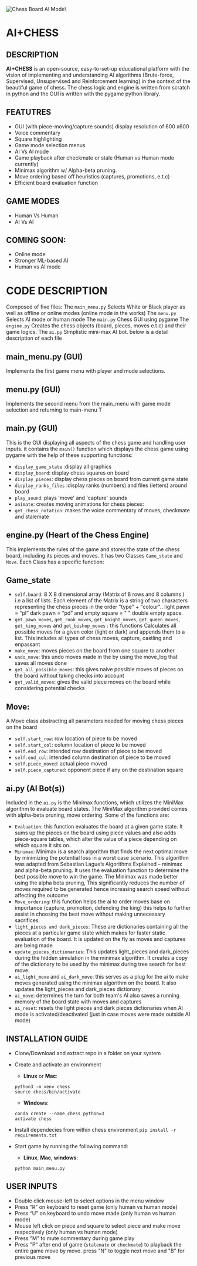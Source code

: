 ![Chess Board AI Mode](/misc/ChessNew.png)\

# AI+CHESS

## DESCRIPTION

**AI+CHESS** is an open-source, easy-to-set-up educational platform with the vision of  implementing and understanding AI algorithms (Brute-force, Supervised, Unsupervised and Reinforcement learning) in the context of the beautiful game of chess. The chess logic and engine is written from scratch in python and the GUI is written with the pygame python library.


## FEATUTRES

*	GUI (with piece-moving/capture sounds) display resolution of 600 x600
*	Voice commentary
*	Square highlighting
*	Game mode selection menus
*	AI Vs AI mode
*	Game playback after checkmate or stale (Human vs Human mode currently)
*	Minimax algorithm w/ Alpha-beta pruning.
*	Move ordering based off heuristics (captures, promotions, e.t.c)
*	Efficient board evaluation function


## GAME MODES

*	Human Vs Human
*	AI Vs AI


## COMING SOON:

* Online mode
* Stronger ML-based AI
* Human vs AI mode


# CODE DESCRIPTION

Composed of five files:
The `main_menu.py` Selects White or Black player as well as offline or online modes (online mode in the works)
The `menu.py` Selects AI mode or human mode
The `main.py` Chess GUI using pygame
The `engine.py` Creates the chess objects (board, pieces, moves e.t.c) and their game logics.
The `ai.py` Simplistic mini-max  AI bot. below is a detail description of each file


## main_menu.py (GUI)

Implements the first game menu with player and mode selections.


## menu.py (GUI)

Implements the second menu from the main_menu with game mode selection and returning to main-menu T


## main.py (GUI)

This is the GUI displaying all aspects of the chess game and handling user inputs. it contains the `main()` function which displays the chess game using pygame with the help of these supporting functions:
*	`display_game_state` :display all graphics
*	`display_board`: display chess squares on board
*	`display_pieces`:  display chess pieces on board from current game state
*	`display_ranks_files` :display ranks (numbers) and files (letters) around board
*	`play_sound`: plays 'move' and 'capture' sounds
*	`animate`: creates moving animations for chess pieces:
*	`get_chess_notation`: makes the voice commentary of moves, checkmate and stalemate


## engine.py (Heart of the Chess Engine)

This implements the rules of the game and stores the state of the chess board, including its pieces and moves. It has two Classes `Game_state` and `Move`. Each Class has a specific function:


## Game_state

* `self.board`: 8 X 8 dimensional array (Matrix of 8 rows and 8 columns ) i.e a list of lists. Each element of the Matrix  is a string of two characters representing the chess pieces in the order "type" + "colour".. light pawn = “pl” dark pawn = “pd” and empty square = "  " double empty space.
*	`get_pawn_moves`, `get_rook_moves`, `get_knight_moves`, `get_queen_moves`, `get_king_moves` and `get_bishop_moves` : this functions Calculates all possible moves for a given color (light or dark) and appends them to a list. This includes all types of chess moves, capture, castling and enpassant
*	`make_move`: moves pieces on the board from one square to another
*	`undo_move`: this undo moves made in the by using the move_log that saves all moves done
*	`get_all_possible_moves`: this gives naive possible moves of pieces on the board without taking checks into account
*	`get_valid_moves`: gives the valid piece moves on the board while considering potential checks

## Move:

A Move class abstracting all parameters needed for moving chess pieces on the board
*	`self.start_row`: row location of piece to be moved
*	`self.start_col`: column location of piece to be moved
*	`self.end_row`: intended row destination of piece to be moved
*	`self.end_col`: intended column destination of piece to be moved
*	`self.piece_moved`: actual piece moved
*	`self.piece_captured`: opponent piece if any on the destination square


## ai.py (AI Bot(s))

Included in the `ai.py` is the Minimax functions, which utilizes the MiniMax algorithm to evaluate board states. The MiniMax algorithm provided comes with alpha-beta pruning, move ordering. Some of the functions are:

*	`Evaluation`: this function evaluates the board at a given game state. It sums up the pieces on the board using piece values and also adds piece-square tables, which alter the value of a piece depending on which square it sits on.
*	`Minimax`: Minimax is a search algorithm that finds the next optimal move by minimizing the potential loss in a worst case scenario. This algorithm was adapted from Sebastian Lague’s Algorithms Explained – minimax and alpha-beta pruning. It uses the evaluation function to determine the best possible move to win the game. The Minimax was made better using the alpha beta pruning, This significantly reduces the number of moves required to be generated hence increasing search speed without affecting the outcome
*	`Move_ordering`: this function helps the ai to order moves base on importance (capture, promotion, defending the king) this helps to further assist in choosing the best move without making unnecessary sacrifices.
*	`light_pieces and dark_pieces`: These are dictionaries containing all the pieces at a particular game state which makes for faster static evaluation of the board. It is updated on the fly as moves and captures are being made
*	`update_pieces_dictionaries`: This updates light_pieces and dark_pieces during the hidden simulation in the minimax algorithm. It creates a copy of the dictionary to be used by the minimax during tree search for best move.
*	`ai_light_move` and `ai_dark_move`: this serves as a plug for the ai to make moves generated using the minimax algorithm on the board. It also updates the light_pieces and dark_pieces dictionary
*	`ai_move`: determines the turn for both team's AI also saves a running memory of the board state with moves and captures
*	`ai_reset`: resets the light pieces and dark pieces dictionaries when AI mode is activated/deactivated (just in case moves were made outside AI mode)


## INSTALLATION GUIDE

*	Clone/Download and extract repo in a folder on your system
*	Create and activate an environment

	- __Linux__ or __Mac__:
	```
    python3 -m venv chess
	source chess/bin/activate
	```
	- __Windows__:
	```
	conda create --name chess python=3
	activate chess
	```
*	Install dependecies from within chess environment
	`pip install -r requirements.txt`

*	Start game by running the following command:
    - __Linux__,  __Mac__, __windows__:
    ```
    python main_menu.py
    ```

## USER INPUTS

*	Double click mouse-left to select options in the menu window
*	Press “R” on keyboard to reset game (only human vs human mode)
*	Press “U” on keyboard to undo move made (only human vs human mode)
*	Mouse left click on piece and square to select piece and make move respectively (only human vs human mode)
*	Press "M" to mute commentary during game play
*	Press "P" after end of game (`stalemate` or `checkmate`) to playback the entire game move by move. press "N" to toggle next move and "B" for previous move


